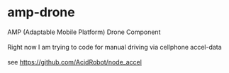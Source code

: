 # amp-drone
AMP (Adaptable Mobile Platform) Drone Component
<br>
<br>
Right now I am trying to code for manual driving via cellphone accel-data
<br>
<br>
see https://github.com/AcidRobot/node_accel
